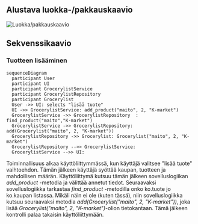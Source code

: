## Alustava luokka-/pakkauskaavio

![Luokka/pakkauskaavio](https://user-images.githubusercontent.com/78747844/204139577-442c7b10-9089-4a97-8fc7-bdb193b45609.png)



## Sekvenssikaavio
### Tuotteen lisääminen
  
```mermaid
sequenceDiagram
  participant User
  participant UI
  participant GrocerylistService
  participant GrocerylistRepository
  participant Grocerylist
  User ->> UI: selects "lisää tuote"
  UI ->> GrocerylistService: add_product("maito", 2, "K-market")
  GrocerylistService ->> GrocerylistRepository  : find_product("maito","K-market")
  GrocerylistService ->> GrocerylistRepository: add(Grocerylist("maito", 2, "K-market"))
  GrocerylistRepository ->> Grocerylist: Grocerylist("maito", 2, "K-market")
  GrocerylistRepository -->> GrocerylistService: 
  GrocerylistService -->> UI:  
``` 
Toiminnallisuus alkaa käyttöliittymmässä, kun käyttäjä valitsee "lisää tuote" vaihtoehdon. Tämän jälkeen käyttäjä syöttää kaupan, tuotteen ja mahdollisen määrän. Käyttöliittymä kutsuu tämän jälkeen sovelluslogiikan *add_product* -metodia ja välittää annetut tiedot. Seuraavaksi sovelluslogiikka tarkastaa  *find_product* -metodilla onko ko.tuote jo ko.kaupan listassa. Mikäli näin ei ole (kuten tässä), niin sovelluslogiikka kutsuu seuraavaksi metodia *add(Grocerylist("maito", 2, "K-market"))*, joka lisää *Grocerylist("maito", 2, "K-market")*-olion tietokantaan. Tämä jälkeen kontrolli palaa takaisin käyttöliittymään.
